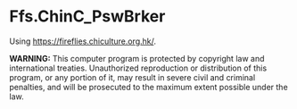 **Ffs.ChinC_PswBrker**
====
Using https://fireflies.chiculture.org.hk/.

**WARNING:**
This computer program is protected by copyright law and international treaties. Unauthorized reproduction or distribution of this program, or any portion of it, may result in severe civil and criminal penalties, and will be prosecuted to the maximum extent possible under the law.
